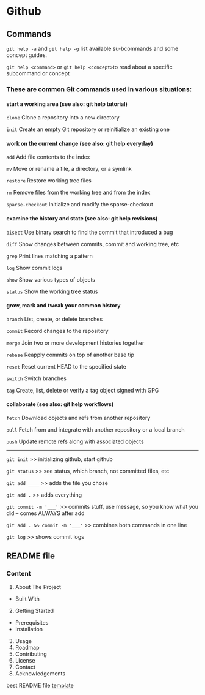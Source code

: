 # Github

## Commands

`git help -a` and `git help -g` list available su-bcommands and some concept guides.

`git help <command>` or `git help <concept>`to read about a specific subcommand or concept

### These are common Git commands used in various situations:

#### start a working area (see also: git help tutorial)

`clone` Clone a repository into a new directory

`init` Create an empty Git repository or reinitialize an existing one

#### work on the current change (see also: git help everyday)

`add` Add file contents to the index

`mv` Move or rename a file, a directory, or a symlink

`restore` Restore working tree files

`rm` Remove files from the working tree and from the index

`sparse-checkout` Initialize and modify the sparse-checkout

#### examine the history and state (see also: git help revisions)

`bisect` Use binary search to find the commit that introduced a bug

`diff` Show changes between commits, commit and working tree, etc

`grep` Print lines matching a pattern

`log` Show commit logs

`show` Show various types of objects

`status` Show the working tree status

#### grow, mark and tweak your common history

`branch` List, create, or delete branches

`commit` Record changes to the repository

`merge` Join two or more development histories together

`rebase` Reapply commits on top of another base tip

`reset` Reset current HEAD to the specified state

`switch` Switch branches

`tag` Create, list, delete or verify a tag object signed with GPG

#### collaborate (see also: git help workflows)

`fetch` Download objects and refs from another repository

`pull` Fetch from and integrate with another repository or a local branch

`push` Update remote refs along with associated objects

---

`git init` >> initializing github, start github

`git status` >> see status, which branch, not committed files, etc

`git add ____` >> adds the file you chose

`git add .` >> adds everything

`git commit -m '___'` >> commits stuff, use message, so you know what you did – comes ALWAYS after add

`git add . && commit -m '___'` >> combines both commands in one line

`git log` >> shows commit logs

## README file

### Content

1. About The Project

- Built With

2. Getting Started

- Prerequisites
- Installation

3. Usage
4. Roadmap
5. Contributing
6. License
7. Contact
8. Acknowledgements

best README file [template](https://github.com/othneildrew/Best-README-Template/blob/master/BLANK_README.md)
